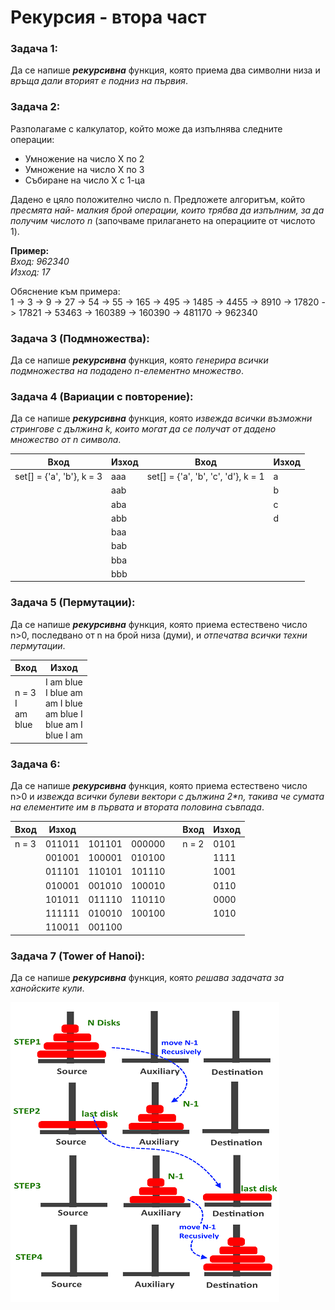 # Рекурсия - втора част

### Задача 1:
Да се напише ***рекурсивна*** функция, която приема два символни низа и *връща дали вторият е подниз на първия*.  

### Задача 2:
Разполагаме с калкулатор, който може да изпълнява следните операции:

- Умножение на число X по 2
- Умножение на число X по 3
- Събиране на число X с 1-ца

Дадено е цяло положително число n. Предложете алгоритъм, който *пресмята най- малкия брой операции, които трябва да изпълним, за да получим числото n* (започваме прилагането на операциите от числото 1).  

**Пример:**  
*Вход: 962340  
Изход: 17*  

Обяснение към примера:  
1 -> 3 -> 9 -> 27 -> 54 -> 55 -> 165 -> 495 -> 1485 -> 4455 -> 8910 -> 17820 -> 17821 -> 53463 -> 160389 -> 160390 -> 481170 -> 962340  

### Задача 3 (Подмножества):
Да се напише ***рекурсивна*** функция, която *генерира всички подмножества на подадено n-елементно множество*.  

### Задача 4 (Вариации с повторение):
Да се напише ***рекурсивна*** функция, която *извежда всички възможни стрингове с дължина k, които могат да се получат от дадено множество от n символа*.  

|Вход|Изход|Вход|Изход|
|--|--|--|--|
|set[] = {'a', 'b'}, k = 3|aaa|set[] = {'a', 'b', 'c', 'd'}, k = 1|a|
||aab||b|
||aba||c|
||abb||d|
||baa|
||bab|
||bba|
||bbb|  

### Задача 5 (Пермутации):
Да се напише ***рекурсивна*** функция, която приема естествено число n>0, последвано от n на брой низа (думи), и *отпечатва всички техни пермутации*.  

|Вход|Изход|
|--|--|
|n = 3 <div> I <div> am <div> blue|I am blue <div> I blue am <div> am I blue <div> am blue I <div> blue am I <div> blue I am|

### Задача 6:
Да се напише ***рекурсивна*** функция, която приема естествено число n>0 и *извежда всички булеви вектори с дължина 2\*n, такива че сумата на елементите им в първата и втората половина съвпада*.  

|Вход|Изход||||Вход|Изход|
|--|--|--|--|--|--|--|
|n = 3|011011|101101|000000||n = 2|0101|
||001001|100001|010100|||1111|
||011101|110101|101110|||1001|
||010001|001010|100010|||0110|
||101011|011110|110110|||0000|
||111111|010010|100100|||1010|
||110011|001100|||

### Задача 7 (Tower of Hanoi):
Да се напише ***рекурсивна*** функция, която *решава задачата за ханойските кули*.  

![alt_text](https://github.com/MariaGrozdeva/Introduction_to_programming_FMI/blob/main/Sem_13/images/Tower-Of-Hanoi.png)
